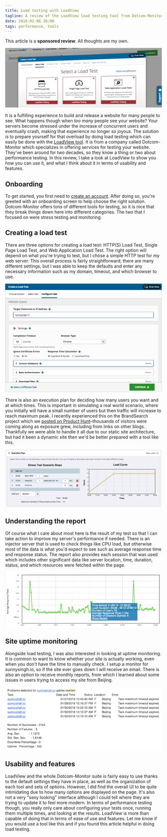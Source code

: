 ```yaml
---
title: Load testing with LoadView
tagline: A review of the LoadView load testing tool from Dotcom-Monitor
date: 2018-02-06 10:00
tags: performance, tools
---
```


<Alert type="sponsor">This article is a <strong>sponsored review</strong>. All thoughts are my own.</Alert>

![Screenshot of LoadView tool](loadview-load-testing.png "LoadView testing tool by Dotcom-Monitor")

It is a fulfilling experience to build and release a website for many people to see. What happens though when *too many* people see your website? Your servers become stressed under the increase of concurrent users and eventually crash, making that experience no longer so joyous. The solution is to prepare yourself for that overload by doing load testing which can easily be done with the [LoadView tool](https://www.loadview-testing.com/). It is from a company called Dotcom-Monitor which specializes in offering services for testing your website. They've been around for two decades, so they know a thing or two about performance testing. In this review, I take a look at LoadView to show you how you can use it, and what I think about it in terms of usability and features.

## Onboarding

To get started, you first need to [create an account](https://userauth.dotcom-monitor.com/Account/FreeTrialSignUp). After doing so, you're greeted with an onboarding screen to help choose the right solution. Dotcom-Monitor offers tons of different tools for testing, so it is nice that they break things down here into different categories. The two that I focused on were stress testing and monitoring.

## Creating a load test

There are three options for creating a load test: HTTP(S) Load Test, Single Page Load Test, and Web Application Load Test. The right option will depend on what you're trying to test, but I chose a simple HTTP test for my web server. This overall process is fairly straightforward; there are many different settings, but I was able to keep the defaults and enter any necessary information such as my domain, timeout, and which browser to use.

![Screenshot of creating a load test](create-load-test.png "Create a Load Test screen")

There is also an execution plan for deciding how many users you want and at which times. This is important in simulating a real world scenario, where you initially will have a small number of users but then traffic will increase to reach maximum peak. I recently experienced this on the BrandSearch project which we [posted on Product Hunt](https://www.producthunt.com/posts/brandsearch)–thousands of visitors were coming along as exposure grew, including from links on other blogs. Thankfully we were able to handle it all due to our static site architecture, but had it been a dynamic site then we'd be better prepared with a tool like this.

![Screenshot of configuring the execution plan](load-test-execution-plan.png "Execution Plan screen")

## Understanding the report

Of course what I care about most here is the result of my test so that I can take action to improve my server's performance if needed. There is an injector server that is used to check things like CPU load, but otherwise most of the data is what you'd expect to see such as average response time and response status. The report also provides each session that was used which includes other significant data like server location, time, duration, status, and which resources were fetched within the page.

![Screenshot of report: response time](load-test-report-response-time.png "Average Response Time graph")

## Site uptime monitoring

Alongside load testing, I was also interested in looking at uptime monitoring. It is common to want to know whether your site is actually working, even when you don't have the time to manually check. I setup a monitor for sunnysingh.io, so if the site ever goes down I will receive an email. There is also an option to receive monthly reports, from which I learned about some issues in users trying to access my site from Beijing.

![Screenshot of uptime monitor monthly report](uptime-monitor.png "Uptime Monitor email")

## Usability and features

LoadView and the whole Dotcom-Monitor suite is fairly easy to use thanks to the default settings they have in place, as well as the organization of each tool and sets of options. However, I did find the overall UI to be quite intimidating due to how many options are displayed on the page. It's also not a very "sexy looking" interface although I could tell where they are trying to update it to feel more modern. In terms of performance testing though, you really only care about configuring your tests once, running them multiple times, and looking at the results. LoadView is more than capable of doing that in terms of ease of use and features. Let me know if you would use a tool like this and if you found this article helpful in doing load testing.
